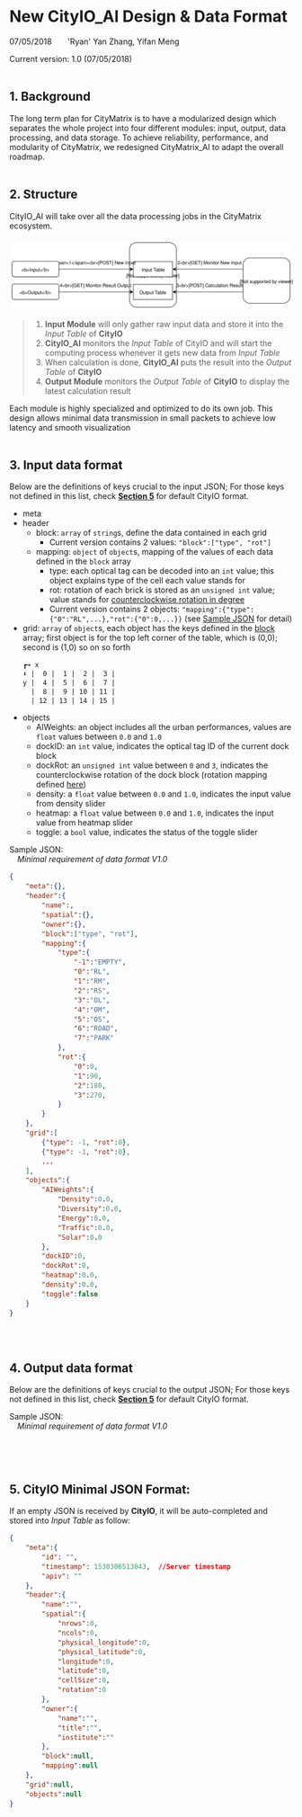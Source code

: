 # New CityIO_AI Design & Data Format
07/05/2018&emsp;&emsp;'Ryan' Yan Zhang, Yifan Meng

Current version: 1.0 (07/05/2018)
<br><br>
## 1. Background
 The long term plan for CityMatrix is to have a modularized design which separates the whole project into four different modules: input, output, data processing, and data storage. To achieve reliability, performance, and modularity of CityMatrix, we redesigned CityMatrix_AI to adapt the overall roadmap. 
<br><br>
## 2. Structure
CityIO_AI will take over all the data processing jobs in the CityMatrix ecosystem. <br><br>
![CityMatrix Flowchart](flowchart.svg "CityMatrix Flowchart")
>1. **Input Module** will only gather raw input data and store it into the *Input Table* of **CityIO**<br>
>2. **CityIO_AI** monitors the *Input Table* of CityIO and will start the computing process whenever it gets new data from *Input Table*<br>
>3. When calculation is done, **CityIO_AI** puts the result into the *Output Table* of **CityIO**
>4. **Output Module** monitors the *Output Table* of **CityIO** to display the latest calculation result

Each module is highly specialized and optimized to do its own job. This design allows minimal data transmission in small packets to achieve low latency and smooth visualization
<br><br>
## 3. Input data format
Below are the definitions of keys crucial to the input JSON; For those keys not defined in this list, check [**Section 5**](#5.-CityIO-Minimal-JSON-Format) for default CityIO format. 

+ meta
+ header
    <a id="header_block"></a>
    + block: `array` of `string`s, define the data contained in each grid
        + Current version contains 2 values: `"block":["type", "rot"]`
    + mapping: `object` of `object`s, mapping of the values of each data defined in the `block` array
        + type: each optical tag can be decoded into an `int` value; this object explains type of the cell each value stands for
        <a id="rot_mapping"></a>
        + rot: rotation of each brick is stored as an `unsigned int` value; value stands for <u>counterclockwise rotation in degree</u>
        + Current version contains 2 objects: `"mapping":{"type":{"0":"RL",...},"rot":{"0":0,...}}` (see [Sample JSON](#sample_json_input) for detail)
+ grid: `array` of `object`s, each object has the keys defined in the [block](#header_block) array; first object is for the top left corner of the table, which is (0,0); second is (1,0) so on so forth
    ```
    ┏➔ x
    ⬇ |  0 |  1 |  2 |  3 |
    y |  4 |  5 |  6 |  7 |
      |  8 |  9 | 10 | 11 |
      | 12 | 13 | 14 | 15 |
    ```
+ objects
    + AIWeights: an object includes all the urban performances, values are `float` values between `0.0` and `1.0`
    + dockID: an `int` value, indicates the optical tag ID of the current dock block
    + dockRot: an `unsigned int` value between `0` and `3`, indicates the counterclockwise rotation of the dock block (rotation mapping defined [here](#rot_mapping))
    + density: a `float` value between `0.0` and `1.0`, indicates the input value from density slider
    + heatmap: a `float` value between `0.0` and `1.0`, indicates the input value from heatmap slider
    + toggle: a `bool` value, indicates the status of the toggle slider

<a id="sample_json_input"></a>
Sample JSON:
<br>
&emsp;*Minimal requirement of data format V1.0*
```json
{
    "meta":{},
    "header":{
        "name":,
        "spatial":{},
        "owner":{},
        "block":["type", "rot"],
        "mapping":{
            "type":{
                "-1":"EMPTY",
                "0":"RL",
                "1":"RM",
                "2":"RS",
                "3":"OL",
                "4":"OM",
                "5":"OS",
                "6":"ROAD",
                "7":"PARK"
            },
            "rot":{
                "0":0,
                "1":90,
                "2":180,
                "3":270,
            }
        }
    },
    "grid":[
        {"type": -1, "rot":0},
        {"type": -1, "rot":0},
        ...
    ],
    "objects":{
        "AIWeights":{
            "Density":0.0,
            "Diversity":0.0,
            "Energy":0.0,
            "Traffic":0.0,
            "Solar":0.0
        },
        "dockID":0,
        "dockRot":0,
        "heatmap":0.0,
        "density":0.0,
        "toggle":false
    }
}
```
<br><br>
## 4. Output data format
Below are the definitions of keys crucial to the output JSON; For those keys not defined in this list, check [**Section 5**](#5.-CityIO-Minimal-JSON-Format) for default CityIO format. 

<a id="sample_json_output"></a>
Sample JSON:
<br>
&emsp;*Minimal requirement of data format V1.0*
```json

```
<br><br>
## 5. CityIO Minimal JSON Format:
If an empty JSON is received by **CityIO**, it will be auto-completed and stored into *Input Table* as follow: 
``` json
{
    "meta":{
        "id": "",
        "timestamp": 1530306513043,  //Server timestamp
        "apiv": ""
    },
    "header":{
        "name":"",
        "spatial":{
            "nrows":0,
            "ncols":0,
            "physical_longitude":0,
            "physical_latitude":0,
            "longitude":0,
            "latitude":0,
            "cellSize":0,
            "rotation":0
        },
        "owner":{
            "name":"",
            "title":"",
            "institute":""
        },
        "block":null,
        "mapping":null
    },
    "grid":null,
    "objects":null
}
```
